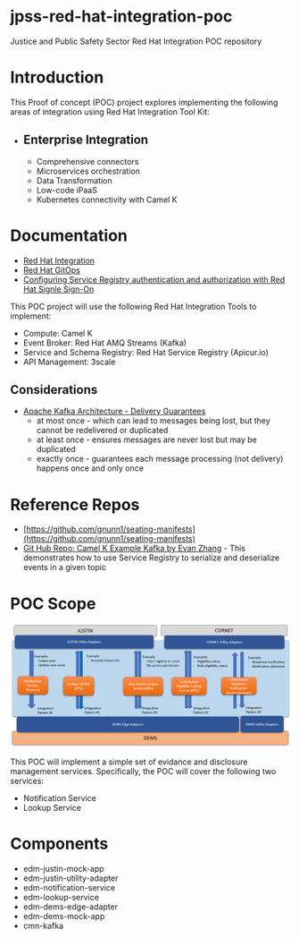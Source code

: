 # jpss-red-hat-integration-poc
Justice and Public Safety Sector Red Hat Integration POC repository

# Introduction

This Proof of concept (POC) project explores implementing the following areas of integration using Red Hat Integration Tool Kit:
- ## Enterprise Integration
  - Comprehensive connectors
  - Microservices orchestration
  - Data Transformation
  - Low-code iPaaS
  - Kubernetes connectivity with Camel K
  

# Documentation
- [Red Hat Integration](https://www.redhat.com/en/products/integration)
- [Red Hat GitOps](https://github.com/redhat-developer/gitops-operator)
- [Configuring Service Registry authentication and authorization with Red Hat Signle Sign-On](https://access.redhat.com/documentation/en-us/red_hat_integration/2021.q3/html/installing_and_deploying_service_registry_on_openshift/securing-the-registry#registry-security)

This POC project will use the following Red Hat Integration Tools to implement:
- Compute: Camel K
- Event Broker: Red Hat AMQ Streams (Kafka)
- Service and Schema Registry: Red Hat Service Registry (Apicur.io)
- API Management: 3scale

## Considerations
  - [Apache Kafka Architecture - Delivery Guarantees](https://supergloo.com/kafka/kafka-architecture-delivery/)
    - at most once - which can lead to messages being lost, but they cannot be redelivered or duplicated
    - at least once - ensures messages are never lost but may be duplicated
    - exactly once - guarantees each message processing (not delivery) happens once and only once

# Reference Repos
- [https://github.com/gnunn1/seating-manifests](https://github.com/gnunn1/seating-manifests)
- [Git Hub Repo: Camel K Example Kafka by Evan Zhang](https://github.com/rhtevan/camel-k-example-kafka) - This demonstrates how to use Service Registry to serialize and deserialize events in a given topic


# POC Scope
![](/img/dems-integration-context-diagram.png)

This POC will implement a simple set of evidance and disclosure management services.  Specifically, the POC will cover the following two services:
- Notification Service
- Lookup Service


# Components
- edm-justin-mock-app
- edm-justin-utility-adapter
- edm-notification-service
- edm-lookup-service
- edm-dems-edge-adapter
- edm-dems-mock-app
- cmn-kafka